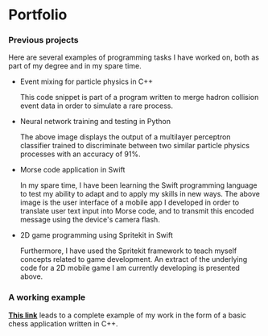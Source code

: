 # Portfolio

### Previous projects
Here are several examples of programming tasks I have worked on, both as part of my degree and in my spare time.

- Event mixing for particle physics in C++

  This code snippet is part of a program written to merge hadron collision event data in order to simulate a rare process.

- Neural network training and testing in Python

  The above image displays the output of a multilayer perceptron classifier trained to discriminate between two similar particle physics processes with an accuracy of 91%.
  
- Morse code application in Swift

  In my spare time, I have been learning the Swift programming language to test my ability to adapt and to apply my skills in new ways. The above image is the user interface of a mobile app I developed in order to translate user text input into Morse code, and to transmit this encoded message using the device's camera flash.
    
- 2D game programming using Spritekit in Swift

  Furthermore, I have used the Spritekit framework to teach myself concepts related to game development. An extract of the underlying code for a 2D mobile game I am currently developing is presented above.

### A working example
[__This link__](https://github.com/msilcs/Object_Oriented_Chess_Program) leads to a complete example of my work in the form of a basic chess application written in C++.

